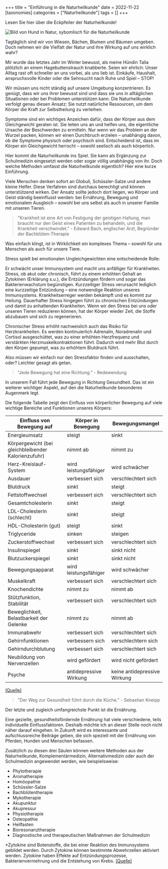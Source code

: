 +++
title = "Einführung in die Naturheilkunde"
date = 2022-11-22
[taxonomies]
categories = ["Naturheilkunde"]
tags = []
+++

Lesen Sie hier über die Eckpfeiler der Naturheilkunde!
<!-- more -->

<img src="https://tierheilpraxis-jessican.de/img/blog/einfuehrung_naturheilkunde.jpg" alt="Bild von Hund in Natur, sybomlisch für die Naturheilkunde" style="max-width: 100%;"/>

Tagtäglich sind wir von Wiesen, Bächen, Blumen und Bäumen umgeben. Doch nehmen wir die Vielfalt der Natur und ihre Wirkung auf uns wirklich wahr?

Mir wurde das letztes Jahr im Winter bewusst, als meine Hündin Talia plötzlich an einem Hagebuttenstrauch knabberte. Seien wir ehrlich: Unser Alltag rast oft schneller an uns vorbei, als uns lieb ist. Einkäufe, Haushalt, anspruchsvolle Kinder oder die Sehnsucht nach Ruhe und Spiel – STOP!

Wir müssen uns nicht ständig auf unsere Umgebung konzentrieren. Es genügt, dass wir uns ihrer bewusst sind und dass sie uns in alltäglichen Situationen oder bei Problemen unterstützen kann. Die Naturheilkunde verfolgt genau diesen Ansatz: Sie nutzt natürliche Ressourcen, um dem Körper die Kraft zur Selbstheilung zu verleihen.

Symptome sind ein wichtiges Anzeichen dafür, dass der Körper aus dem Gleichgewicht geraten ist. Sie leiten uns an und helfen uns, die eigentliche Ursache der Beschwerden zu ermitteln. Nur wenn wir das Problem an der Wurzel packen, können wir einen Durchbruch erzielen – unabhängig davon, ob die Symptome physisch oder psychisch sind. Entscheidend ist, dass im Körper ein Gleichgewicht herrscht – sowohl seelisch als auch körperlich.

Hier kommt die Naturheilkunde ins Spiel. Sie kann als Ergänzung zur Schulmedizin eingesetzt werden oder sogar völlig unabhängig von ihr. Doch welche Methoden umfasst die Naturheilkunde eigentlich? Hier eine kurze Einführung.

Viele Menschen denken sofort an Globuli, Schüssler-Salze und andere kleine Helfer. Diese Verfahren sind durchaus berechtigt und können unterstützend wirken. Der Ansatz sollte jedoch dort liegen, wo Körper und Geist ständig beeinflusst werden: bei Ernährung, Bewegung und emotionalem Ausgleich – sowohl bei uns selbst als auch in unserer Familie mit unseren Tieren.

> "Krankheit ist eine Art von Festigung der geistigen Haltung, man braucht nur den Geist eines Patienten zu behandeln, und die Krankheit verschwindet." - Edward Bach, englischer Arzt, Begründer der Bachblüten-Therapie

Was einfach klingt, ist in Wirklichkeit ein komplexes Thema – sowohl für uns Menschen als auch für unsere Tiere.

Stress spielt bei emotionalen Ungleichgewichten eine entscheidende Rolle:

Er schwächt unser Immunsystem und macht uns anfälliger für Krankheiten. Stress, ob akut oder chronisch, führt zu einem erhöhten Gehalt an Zytokinen (Erklärung s.u.), die Entzündungen fördern und sogar das Bakterienwachstum begünstigen. Kurzzeitiger Stress verursacht lediglich eine kurzzeitige Entzündung – eine notwendige Reaktion unseres Immunsystems. Krankheitserreger werden bekämpft und es kommt zur Heilung. Dauerhafter Stress hingegen führt zu chronischen Entzündungen und damit zu anhaltenden Krankheiten. Wenn wir den Stress bei uns oder unseren Tieren reduzieren können, hat der Körper wieder Zeit, die Stoffe abzubauen und sich zu regenerieren.

Chronischer Stress erhöht nachweislich auch das Risiko für Herzkrankheiten. Es werden kontinuierlich Adrenalin, Noradrenalin und Cortisol ausgeschüttet, was zu einer erhöhten Herzfrequenz und verstärkten Herzmuskelkontraktionen führt. Dadurch wird mehr Blut durch den Körper gepumpt, was zu erhöhtem Blutdruck führt.

Also müssen wir einfach nur den Stressfaktor finden und ausschalten, oder? Leichter gesagt als getan.

> "Jede Bewegung hat eine Richtung." - Redewendung

In unserem Fall führt jede Bewegung in Richtung Gesundheit. Das ist ein weiterer wichtiger Aspekt, auf den die Naturheilkunde besonderes Augenmerk legt.

Die folgende Tabelle zeigt den Einfluss von körperlicher Bewegung auf viele wichtige Bereiche und Funktionen unseres Körpers:

| Einfluss von Bewegung auf             | Körper in Bewegung      | Bewegungsmangel          |
|---------------------------------------|-------------------------|--------------------------|
| Energieumsatz                         | steigt                  | sinkt                    |
| Körpergewicht (bei gleichbleibender Kalorienzufuhr)  | nimmt ab                | nimmt zu                 |
| Herz-Kreislauf-System                 | wird leistungsfähiger   | wird schwächer           |
| Ausdauer                              | verbessert sich         | verschlechtert sich      |
| Blutdruck                             | sinkt                   | steigt                   |
| Fettstoffwechsel                      | verbessert sich         | verschlechtert sich      |
| Gesamtcholesterin                     | sinkt                   | steigt                   |
| LDL-Cholesterin (schlecht)            | sinkt                   | steigt                   |
| HDL-Cholesterin (gut)                 | steigt                  | sinkt                    |
| Triglyceride                          | sinken                  | steigen                  |
| Zuckerstoffwechsel                    | verbessert sich         | verschlechtert sich      |
| Insulinspiegel                        | sinkt                   | sinkt nicht              |
| Blutzuckerspiegel                     | sinkt                   | sinkt nicht              |
| Bewegungsapparat                      | wird leistungsfähiger   | wird schwächer           |
| Muskelkraft                           | verbessert sich         | verschlechtert sich      |
| Knochendichte                         | nimmt zu                | nimmt ab                 |
| Stützfunktion, Stabilität             | verbessert sich         | verschlechtert sich      |
| Beweglichkeit, Belastbarkeit der Gelenke  | nimmt zu             | nimmt ab                 |
| Immunabwehr                           | verbessert sich         | verschlechtert sich      |
| Gehirnfunktionen                      | verbessern sich         | verschlechtern sich      |
| Gehirndurchblutung                    | verbessert sich         | verschlechtert sich      |
| Neubildung von Nervenzellen           | wird gefördert          | wird nicht gefördert     |
| Psyche                                | antidepressive Wirkung  | keine antidepressive Wirkung |
<a href="https://www.gesundheit.gv.at/leben/bewegung/koerper/nutzen-vorteile.html" title="Quelle">(Quelle)</a>

> "Der Weg zur Gesundheit führt durch die Küche." - Sebastian Kneipp

Der letzte und zugleich umfangreichste Punkt ist die Ernährung.

Eine gezielte, gesundheitsfördernde Ernährung hat viele verschiedene, teils individuelle Einflussfaktoren. Deshalb möchte ich an dieser Stelle noch nicht näher darauf eingehen. In Zukunft wird es interessante und aufschlussreiche Beiträge geben, die sich speziell mit der Ernährung von Pferden, Hunden und Menschen befassen.

Zusätzlich zu diesen drei Säulen können weitere Methoden aus der Naturheilkunde, Komplementärmedizin, Alternativmedizin oder auch der Schulmedizin angewendet werden, wie beispielsweise:
- Phytotherapie
- Aromatherapie
- Homöopathie
- Schüssler-Salze
- Bachblütentherapie
- Mykotherapie
- Akupunktur
- Akupressur
- Physiotherapie
- Osteopathie
- Heilfasten
- Bioresonanztherapie
- Diagnostische und therapeutischen Maßnahmen der Schulmedizin

*Zytokine sind Botenstoffe, die bei einer Reaktion des Immunsystems gebildet werden. Durch Zytokine können bestimmte Abwehrzellen aktiviert werden. Zytokine haben Effekte auf Entzündungsprozesse, Bakterienvermehrung und die Entstehung von Krebs. <a href="https://www.gesundheit.gv.at/lexikon/Z/lexikon-zytokine.html" title="Quelle">(Quelle)</a>